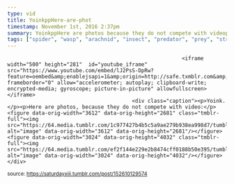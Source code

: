 ```yaml
---
type: vid
title: YoinkppHere-are-phot
timestamp: November 1st, 2016 2:37pm
summary: YoinkppHere are photos because they do not compete with videopfigure dataorigwidth3612 dataorigheight2681 classtmblrfullimg
tags: ["spider", "wasp", "arachnid", "insect", "predator", "prey", "strike", "Camoflauge", "macro", "photography"]
---
```


                
                
                
                
                
                
                
                
                                                            <iframe width="500" height="281"  id="youtube_iframe" src="https://www.youtube.com/embed/lJ2PsS-DpRw?feature=oembed&amp;enablejsapi=1&amp;origin=http://safe.txmblr.com&amp;wmode=opaque" frameborder="0" allow="accelerometer; autoplay; clipboard-write; encrypted-media; gyroscope; picture-in-picture" allowfullscreen></iframe>                    
                                            <div class="caption"><p>Yoink.</p><p>Here are photos, because they do not compete with video:</p><figure data-orig-width="3612" data-orig-height="2681" class="tmblr-full"><img src="https://64.media.tumblr.com/1c977427b4b5c5a9ae279b938ea998d7/tumblr_inline_ofzdaiUXgr1rnrp45_540.jpg" alt="image" data-orig-width="3612" data-orig-height="2681"/></figure><figure data-orig-width="3024" data-orig-height="4032" class="tmblr-full"><img src="https://64.media.tumblr.com/ef2f144e229e2b8474cff0188b50e395/tumblr_inline_ofzdamgiJT1rnrp45_540.jpg" alt="image" data-orig-width="3024" data-orig-height="4032"/></figure> </div>
                                                    
<small>source: https://saturdayxiii.tumblr.com/post/152610129574</small>